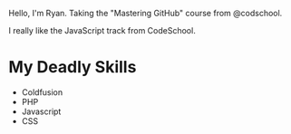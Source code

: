 Hello, I'm Ryan. Taking the "Mastering GitHub" course from @codschool.

I really like the JavaScript track from CodeSchool.

My Deadly Skills
================
* Coldfusion
* PHP
* Javascript
* CSS
